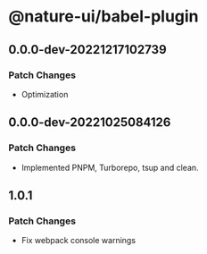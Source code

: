 # @nature-ui/babel-plugin

## 0.0.0-dev-20221217102739

### Patch Changes

- Optimization

## 0.0.0-dev-20221025084126

### Patch Changes

- Implemented PNPM, Turborepo, tsup and clean.

## 1.0.1

### Patch Changes

- Fix webpack console warnings
